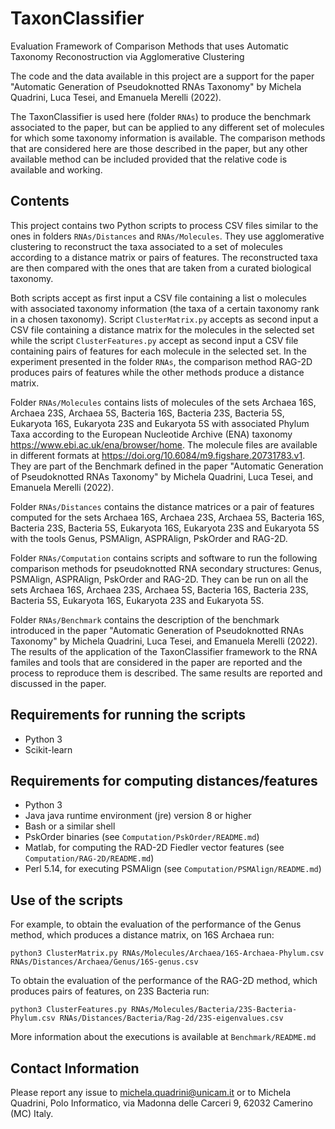 # TaxonClassifier
Evaluation Framework of Comparison Methods that uses Automatic Taxonomy Reconostruction via Agglomerative Clustering

The code and the data available in this project are a support for the paper "Automatic Generation of Pseudoknotted RNAs Taxonomy" by Michela Quadrini, Luca Tesei, and Emanuela Merelli (2022).

The TaxonClassifier is used here (folder `RNAs`) to produce the benchmark associated to the paper, but can be applied to any different set of molecules for which some taxonomy information is available. The comparison methods that are considered here are those described in the paper, but any other available method can be included provided that the relative code is available and working.

## Contents

This project contains two Python scripts to process CSV files similar to the ones in folders `RNAs/Distances` and `RNAs/Molecules`. They use agglomerative clustering to reconstruct the taxa associated to a set of molecules according to a distance matrix or pairs of features. The reconstructed taxa are then compared with the ones that are taken from a curated biological taxonomy. 

Both scripts accept as first input a CSV file containing a list o molecules with associated taxonomy information (the taxa of a certain taxonomy rank in a chosen taxonomy). Script `ClusterMatrix.py` accepts as second input a CSV file containing a distance matrix for the molecules in the selected set while the script `ClusterFeatures.py` accept as second input a CSV file containing pairs of features for each molecule in the selected set. In the experiment presented in the folder `RNAs`, the comparison method RAG-2D produces pairs of features while the other methods produce a distance matrix. 

Folder `RNAs/Molecules` contains lists of molecules of the sets Archaea 16S, Archaea 23S, Archaea 5S, Bacteria 16S, Bacteria 23S, Bacteria 5S, Eukaryota 16S, Eukaryota 23S and Eukaryota 5S with associated Phylum Taxa according to the European Nucleotide Archive (ENA) taxonomy <https://www.ebi.ac.uk/ena/browser/home>. The molecule files are available in different formats at <https://doi.org/10.6084/m9.figshare.20731783.v1>. They are part of the Benchmark defined in the paper "Automatic Generation of Pseudoknotted RNAs Taxonomy" by Michela Quadrini, Luca Tesei, and Emanuela Merelli (2022).

Folder `RNAs/Distances` contains the distance matrices or a pair of features computed for the sets Archaea 16S, Archaea 23S, Archaea 5S, Bacteria 16S, Bacteria 23S, Bacteria 5S, Eukaryota 16S, Eukaryota 23S and Eukaryota 5S with the tools Genus, PSMAlign, ASPRAlign, PskOrder and RAG-2D.

Folder `RNAs/Computation` contains scripts and software to run the following comparison methods for pseudoknotted RNA secondary structures: Genus, PSMAlign, ASPRAlign, PskOrder and RAG-2D. They can be run on all the sets Archaea 16S, Archaea 23S, Archaea 5S, Bacteria 16S, Bacteria 23S, Bacteria 5S, Eukaryota 16S, Eukaryota 23S and Eukaryota 5S.

Folder `RNAs/Benchmark` contains the description of the benchmark introduced in the paper "Automatic Generation of Pseudoknotted RNAs Taxonomy" by Michela Quadrini, Luca Tesei, and Emanuela Merelli (2022). The results of the application of the TaxonClassifier framework to the RNA familes and tools that are considered in the paper are reported and the process to reproduce them is described. The same results are reported and discussed in the paper. 

## Requirements for running the scripts

* Python 3
* Scikit-learn

## Requirements for computing distances/features

* Python 3
* Java java runtime environment (jre) version 8 or higher 
* Bash or a similar shell
* PskOrder binaries (see `Computation/PskOrder/README.md`)
* Matlab, for computing the RAD-2D Fiedler vector features (see `Computation/RAG-2D/README.md`)
* Perl 5.14, for executing PSMAlign (see `Computation/PSMAlign/README.md`)

## Use of the scripts

For example, to obtain the evaluation of the performance of the Genus method, which produces a distance matrix, on 16S Archaea run:

`python3 ClusterMatrix.py RNAs/Molecules/Archaea/16S-Archaea-Phylum.csv RNAs/Distances/Archaea/Genus/16S-genus.csv`

To obtain the evaluation of the performance of the RAG-2D method, which produces pairs of features, on 23S Bacteria run:

`python3 ClusterFeatures.py RNAs/Molecules/Bacteria/23S-Bacteria-Phylum.csv RNAs/Distances/Bacteria/Rag-2d/23S-eigenvalues.csv`

More information about the executions is available at `Benchmark/README.md`

## Contact Information

Please report any issue to <michela.quadrini@unicam.it> or to Michela Quadrini, Polo Informatico, via Madonna delle Carceri 9, 62032 Camerino (MC) Italy.





